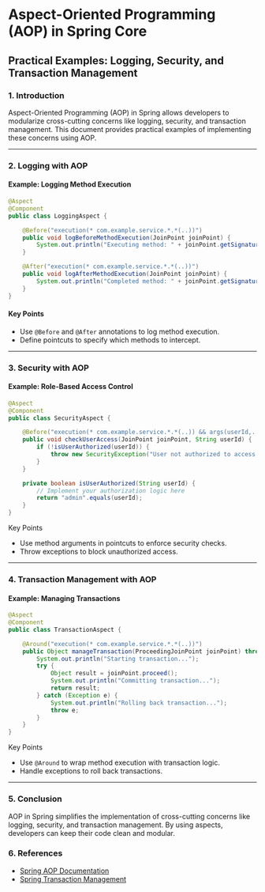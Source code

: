 # Aspect-Oriented Programming (AOP) in Spring Core

## Practical Examples: Logging, Security, and Transaction Management

### 1. Introduction

Aspect-Oriented Programming (AOP) in Spring allows developers to modularize cross-cutting concerns like logging, security, and transaction management. This document provides practical examples of implementing these concerns using AOP.

---

### 2. Logging with AOP

#### Example: Logging Method Execution

```java
@Aspect
@Component
public class LoggingAspect {

    @Before("execution(* com.example.service.*.*(..))")
    public void logBeforeMethodExecution(JoinPoint joinPoint) {
        System.out.println("Executing method: " + joinPoint.getSignature().getName());
    }

    @After("execution(* com.example.service.*.*(..))")
    public void logAfterMethodExecution(JoinPoint joinPoint) {
        System.out.println("Completed method: " + joinPoint.getSignature().getName());
    }
}
```

#### Key Points

- Use `@Before` and `@After` annotations to log method execution.
- Define pointcuts to specify which methods to intercept.

---

### 3. Security with AOP

#### Example: Role-Based Access Control

```java
@Aspect
@Component
public class SecurityAspect {

    @Before("execution(* com.example.service.*.*(..)) && args(userId,..)")
    public void checkUserAccess(JoinPoint joinPoint, String userId) {
        if (!isUserAuthorized(userId)) {
            throw new SecurityException("User not authorized to access this method.");
        }
    }

    private boolean isUserAuthorized(String userId) {
        // Implement your authorization logic here
        return "admin".equals(userId);
    }
}
```

Key Points

- Use method arguments in pointcuts to enforce security checks.
- Throw exceptions to block unauthorized access.

---

### 4. Transaction Management with AOP

#### Example: Managing Transactions

```java
@Aspect
@Component
public class TransactionAspect {

    @Around("execution(* com.example.service.*.*(..))")
    public Object manageTransaction(ProceedingJoinPoint joinPoint) throws Throwable {
        System.out.println("Starting transaction...");
        try {
            Object result = joinPoint.proceed();
            System.out.println("Committing transaction...");
            return result;
        } catch (Exception e) {
            System.out.println("Rolling back transaction...");
            throw e;
        }
    }
}
```

Key Points

- Use `@Around` to wrap method execution with transaction logic.
- Handle exceptions to roll back transactions.

---

### 5. Conclusion

AOP in Spring simplifies the implementation of cross-cutting concerns like logging, security, and transaction management. By using aspects, developers can keep their code clean and modular.

### 6. References

- [Spring AOP Documentation](https://docs.spring.io/spring-framework/docs/current/reference/html/core.html#aop)
- [Spring Transaction Management](https://docs.spring.io/spring-framework/docs/current/reference/html/data-access.html#transaction)

